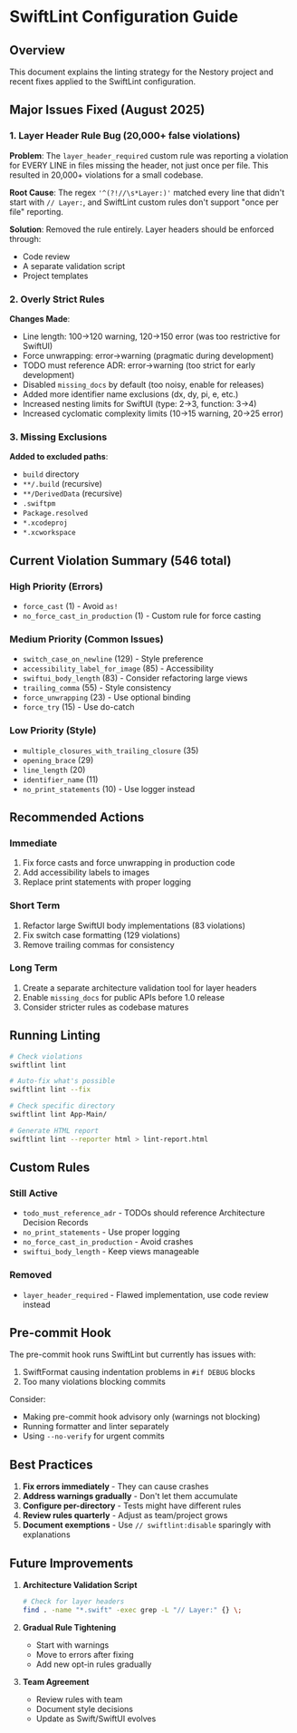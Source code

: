 # SwiftLint Configuration Guide

## Overview
This document explains the linting strategy for the Nestory project and recent fixes applied to the SwiftLint configuration.

## Major Issues Fixed (August 2025)

### 1. Layer Header Rule Bug (20,000+ false violations)
**Problem**: The `layer_header_required` custom rule was reporting a violation for EVERY LINE in files missing the header, not just once per file. This resulted in 20,000+ violations for a small codebase.

**Root Cause**: The regex `'^(?!//\s*Layer:)'` matched every line that didn't start with `// Layer:`, and SwiftLint custom rules don't support "once per file" reporting.

**Solution**: Removed the rule entirely. Layer headers should be enforced through:
- Code review
- A separate validation script
- Project templates

### 2. Overly Strict Rules
**Changes Made**:
- Line length: 100→120 warning, 120→150 error (was too restrictive for SwiftUI)
- Force unwrapping: error→warning (pragmatic during development)
- TODO must reference ADR: error→warning (too strict for early development)
- Disabled `missing_docs` by default (too noisy, enable for releases)
- Added more identifier name exclusions (dx, dy, pi, e, etc.)
- Increased nesting limits for SwiftUI (type: 2→3, function: 3→4)
- Increased cyclomatic complexity limits (10→15 warning, 20→25 error)

### 3. Missing Exclusions
**Added to excluded paths**:
- `build` directory
- `**/.build` (recursive)
- `**/DerivedData` (recursive)
- `.swiftpm`
- `Package.resolved`
- `*.xcodeproj`
- `*.xcworkspace`

## Current Violation Summary (546 total)

### High Priority (Errors)
- `force_cast` (1) - Avoid `as!`
- `no_force_cast_in_production` (1) - Custom rule for force casting

### Medium Priority (Common Issues)
- `switch_case_on_newline` (129) - Style preference
- `accessibility_label_for_image` (85) - Accessibility
- `swiftui_body_length` (83) - Consider refactoring large views
- `trailing_comma` (55) - Style consistency
- `force_unwrapping` (23) - Use optional binding
- `force_try` (15) - Use do-catch

### Low Priority (Style)
- `multiple_closures_with_trailing_closure` (35)
- `opening_brace` (29)
- `line_length` (20)
- `identifier_name` (11)
- `no_print_statements` (10) - Use logger instead

## Recommended Actions

### Immediate
1. Fix force casts and force unwrapping in production code
2. Add accessibility labels to images
3. Replace print statements with proper logging

### Short Term
1. Refactor large SwiftUI body implementations (83 violations)
2. Fix switch case formatting (129 violations)
3. Remove trailing commas for consistency

### Long Term
1. Create a separate architecture validation tool for layer headers
2. Enable `missing_docs` for public APIs before 1.0 release
3. Consider stricter rules as codebase matures

## Running Linting

```bash
# Check violations
swiftlint lint

# Auto-fix what's possible
swiftlint lint --fix

# Check specific directory
swiftlint lint App-Main/

# Generate HTML report
swiftlint lint --reporter html > lint-report.html
```

## Custom Rules

### Still Active
- `todo_must_reference_adr` - TODOs should reference Architecture Decision Records
- `no_print_statements` - Use proper logging
- `no_force_cast_in_production` - Avoid crashes
- `swiftui_body_length` - Keep views manageable

### Removed
- `layer_header_required` - Flawed implementation, use code review instead

## Pre-commit Hook

The pre-commit hook runs SwiftLint but currently has issues with:
1. SwiftFormat causing indentation problems in `#if DEBUG` blocks
2. Too many violations blocking commits

Consider:
- Making pre-commit hook advisory only (warnings not blocking)
- Running formatter and linter separately
- Using `--no-verify` for urgent commits

## Best Practices

1. **Fix errors immediately** - They can cause crashes
2. **Address warnings gradually** - Don't let them accumulate
3. **Configure per-directory** - Tests might have different rules
4. **Review rules quarterly** - Adjust as team/project grows
5. **Document exemptions** - Use `// swiftlint:disable` sparingly with explanations

## Future Improvements

1. **Architecture Validation Script**
   ```bash
   # Check for layer headers
   find . -name "*.swift" -exec grep -L "// Layer:" {} \;
   ```

2. **Gradual Rule Tightening**
   - Start with warnings
   - Move to errors after fixing
   - Add new opt-in rules gradually

3. **Team Agreement**
   - Review rules with team
   - Document style decisions
   - Update as Swift/SwiftUI evolves